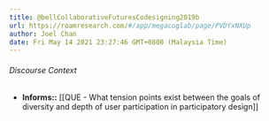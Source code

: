 ```yaml
---
title: @bellCollaborativeFuturesCodesigning2019b
url: https://roamresearch.com/#/app/megacoglab/page/PVDYxNXUp
author: Joel Chan
date: Fri May 14 2021 23:27:46 GMT+0800 (Malaysia Time)
---
```




###### Discourse Context

- **Informs::** [[QUE - What tension points exist between the goals of diversity and depth of user participation in participatory design]]
